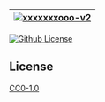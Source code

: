 | [![xxxxxxxooo-v2](https://setetres.s3.amazonaws.com/setetres.st/img/share-milico.png?v=1&raw=true)](http://milico.setetres.st) |
| ------------------------------------------------------------------------------------------------------------------------------ |

[![Github License](https://img.shields.io/github/license/setetres/xxxxxxxooo-v2.svg?v=10)](https://github.com/setetres/xxxxxxxooo-v2/blob/master/LICENSE)

## License

[CC0-1.0]

[http://milico.setetres.st]: http://milico.setetres.st
[cc0-1.0]: http://creativecommons.org/licenses/cc0/1.0
